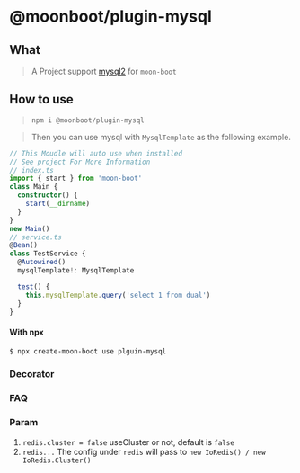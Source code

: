 # @moonboot/plugin-mysql

## What

> A Project support [mysql2](https://www.npmjs.com/package/mysql2) for `moon-boot`

## How to use

> `npm i @moonboot/plugin-mysql`

> Then you can use mysql with `MysqlTemplate` as the following example.

```ts
// This Moudle will auto use when installed
// See project For More Information
// index.ts
import { start } from 'moon-boot'
class Main {
  constructor() {
    start(__dirname)
  }
}
new Main()
// service.ts
@Bean()
class TestService {
  @Autowired()
  mysqlTemplate!: MysqlTemplate

  test() {
    this.mysqlTemplate.query('select 1 from dual')
  }
}
```

#### With npx

```bash
$ npx create-moon-boot use plguin-mysql
```

### Decorator

### FAQ

### Param

1. `redis.cluster = false`
   useCluster or not, default is `false`
2. `redis...`
   The config under `redis` will pass to `new IoRedis() / new IoRedis.Cluster()`
